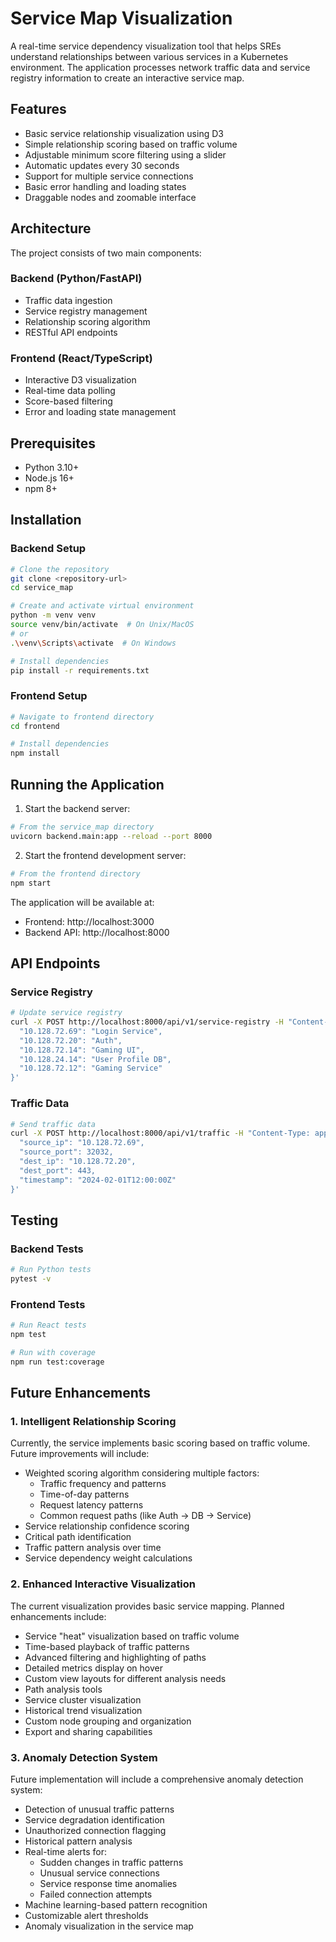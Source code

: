 # Service Map Visualization

A real-time service dependency visualization tool that helps SREs understand relationships between various services in a Kubernetes environment. The application processes network traffic data and service registry information to create an interactive service map.

## Features

- Basic service relationship visualization using D3
- Simple relationship scoring based on traffic volume
- Adjustable minimum score filtering using a slider
- Automatic updates every 30 seconds
- Support for multiple service connections
- Basic error handling and loading states
- Draggable nodes and zoomable interface

## Architecture

The project consists of two main components:

### Backend (Python/FastAPI)
- Traffic data ingestion
- Service registry management
- Relationship scoring algorithm
- RESTful API endpoints

### Frontend (React/TypeScript)
- Interactive D3 visualization
- Real-time data polling
- Score-based filtering
- Error and loading state management

## Prerequisites

- Python 3.10+
- Node.js 16+
- npm 8+

## Installation

### Backend Setup
```bash
# Clone the repository
git clone <repository-url>
cd service_map

# Create and activate virtual environment
python -m venv venv
source venv/bin/activate  # On Unix/MacOS
# or
.\venv\Scripts\activate  # On Windows

# Install dependencies
pip install -r requirements.txt
```

### Frontend Setup
```bash
# Navigate to frontend directory
cd frontend

# Install dependencies
npm install
```

## Running the Application

1. Start the backend server:
```bash
# From the service_map directory
uvicorn backend.main:app --reload --port 8000
```

2. Start the frontend development server:
```bash
# From the frontend directory
npm start
```

The application will be available at:
- Frontend: http://localhost:3000
- Backend API: http://localhost:8000

## API Endpoints

### Service Registry
```bash
# Update service registry
curl -X POST http://localhost:8000/api/v1/service-registry -H "Content-Type: application/json" -d '{
  "10.128.72.69": "Login Service",
  "10.128.72.20": "Auth",
  "10.128.72.14": "Gaming UI",
  "10.128.24.14": "User Profile DB",
  "10.128.72.12": "Gaming Service"
}'
```

### Traffic Data
```bash
# Send traffic data
curl -X POST http://localhost:8000/api/v1/traffic -H "Content-Type: application/json" -d '{
  "source_ip": "10.128.72.69",
  "source_port": 32032,
  "dest_ip": "10.128.72.20",
  "dest_port": 443,
  "timestamp": "2024-02-01T12:00:00Z"
}'
```

## Testing

### Backend Tests
```bash
# Run Python tests
pytest -v
```

### Frontend Tests
```bash
# Run React tests
npm test

# Run with coverage
npm run test:coverage
```

## Future Enhancements

### 1. Intelligent Relationship Scoring
Currently, the service implements basic scoring based on traffic volume. Future improvements will include:
- Weighted scoring algorithm considering multiple factors:
  - Traffic frequency and patterns
  - Time-of-day patterns
  - Request latency patterns
  - Common request paths (like Auth → DB → Service)
- Service relationship confidence scoring
- Critical path identification
- Traffic pattern analysis over time
- Service dependency weight calculations

### 2. Enhanced Interactive Visualization
The current visualization provides basic service mapping. Planned enhancements include:
- Service "heat" visualization based on traffic volume
- Time-based playback of traffic patterns
- Advanced filtering and highlighting of paths
- Detailed metrics display on hover
- Custom view layouts for different analysis needs
- Path analysis tools
- Service cluster visualization
- Historical trend visualization
- Custom node grouping and organization
- Export and sharing capabilities

### 3. Anomaly Detection System
Future implementation will include a comprehensive anomaly detection system:
- Detection of unusual traffic patterns
- Service degradation identification
- Unauthorized connection flagging
- Historical pattern analysis
- Real-time alerts for:
  - Sudden changes in traffic patterns
  - Unusual service connections
  - Service response time anomalies
  - Failed connection attempts
- Machine learning-based pattern recognition
- Customizable alert thresholds
- Anomaly visualization in the service map